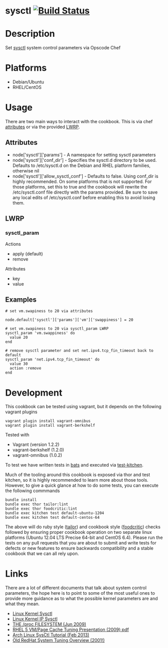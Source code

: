 # sysctl [![Build Status](https://travis-ci.org/onehealth-cookbooks/sysctl.png?branch=master)](https://travis-ci.org/onehealth-cookbooks/sysctl)

Description
===========

Set [sysctl](http://en.wikipedia.org/wiki/Sysctl) system control parameters via Opscode Chef


Platforms
=========

* Debian/Ubuntu
* RHEL/CentOS

Usage
=======

There are two main ways to interact with the cookbook. This is via chef [attributes](http://docs.opscode.com/essentials_cookbook_attribute_files.html) or via the provided [LWRP](http://docs.opscode.com/lwrp.html).

## Attributes

* node['sysctl']['params'] - A namespace for setting sysctl parameters
* node['sysctl']['conf_dir']  - Specifies the sysctl.d directory to be used. Defaults to /etc/sysctl.d on the Debian and RHEL platform families, otherwise nil
* node['sysctl']['allow_sysctl_conf'] - Defaults to false.  Using conf_dir is highly recommended. On some platforms that is not supported. For those platforms, set this to true and the cookbook will rewrite the /etc/sysctl.conf file directly with the params provided. Be sure to save any local edits of /etc/sysctl.conf before enabling this to avoid losing them.

## LWRP

### sysctl_param

Actions

- apply (default)
- remove

Attributes

- key
- value

## Examples

    # set vm.swapiness to 20 via attributes

    node.default['sysctl']['params']['vm']['swappiness'] = 20

    # set vm.swapiness to 20 via sysctl_param LWRP
    sysctl_param 'vm.swappiness' do
      value 20
    end

    # remove sysctl parameter and set net.ipv4.tcp_fin_timeout back to default
    sysctl_param 'net.ipv4.tcp_fin_timeout' do
      value 30
      action :remove
    end

# Development

This cookbook can be tested using vagrant, but it depends on the following vagrant plugins

```
vagrant plugin install vagrant-omnibus
vagrant plugin install vagrant-berkshelf
```

Tested with 
* Vagrant (version 1.2.2)
* vagrant-berkshelf (1.2.0)
* vagrant-omnibus (1.0.2)

To test we have written tests in [bats](https://github.com/sstephenson/bats) and executed via [test-kitchen](https://github.com/opscode/test-kitchen).

Much of the tooling around this cookbook is exposed via thor and test kitchen, so it is highly recommended to learn more about those tools.
However, to give a quick glance at how to do some tests, you can execute the following commmands

```
bundle install
bundle exec thor tailor:lint
bundle exec thor foodcritic:lint
bundle exec kitchen test default-ubuntu-1204
bundle exec kitchen test default-centos-64
```

The above will do ruby style ([tailor](https://github.com/turboladen/tailor)) and cookbook style ([foodcritic](http://acrmp.github.io/foodcritic/)) checks followed by ensuring proper cookbook operation on two separate linux platforms (Ubuntu 12.04 LTS Precise 64-bit and CentOS 6.4). Please run the tests on any pull requests that you are about to submit and write tests for defects or new features to ensure backwards compatibility and a stable cookbook that we can all rely upon.

# Links

There are a lot of different documents that talk about system control parameters, the hope here is to point to some of the most useful ones to provide more guidance as to what the possible kernel parameters are and what they mean.

* [Linux Kernel Sysctl](https://www.kernel.org/doc/Documentation/sysctl/)
* [Linux Kernel IP Sysctl](http://www.kernel.org/doc/Documentation/networking/ip-sysctl.txt)
* [THE /proc FILESYSTEM (Jun 2009)](http://www.kernel.org/doc/Documentation/filesystems/proc.txt)
* [RHEL 5 VM/Page Cache Tuning Presentation (2009) pdf](http://people.redhat.com/dshaks/Larry_Shak_Perf_Summit1_2009_final.pdf)
* [Arch Linux SysCtl Tutorial (Feb 2013)](http://gotux.net/arch-linux/sysctl-config/)
* [Old RedHat System Tuning Overview (2001!)](http://people.redhat.com/alikins/system_tuning.html)

